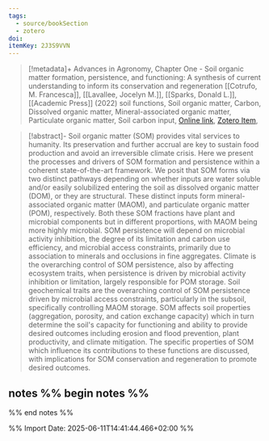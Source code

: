 ```yaml
---
tags:
  - source/bookSection
  - zotero
doi: 
itemKey: 2J3S9VVN
---
```

>[!metadata]+
> Advances in Agronomy, Chapter One - Soil organic matter formation, persistence, and functioning: A synthesis of current understanding to inform its conservation and regeneration
> [[Cotrufo, M. Francesca]], [[Lavallee, Jocelyn M.]], [[Sparks, Donald L.]], 
> [[Academic Press]] (2022)
> soil functions, Soil organic matter, Carbon, Dissolved organic matter, Mineral-associated organic matter, Particulate organic matter, Soil carbon input, 
> [Online link](https://www.sciencedirect.com/science/article/pii/S0065211321001048), [Zotero Item](zotero://select/library/items/2J3S9VVN),

>[!abstract]-
>Soil organic matter (SOM) provides vital services to humanity. Its preservation and further accrual are key to sustain food production and avoid an irreversible climate crisis. Here we present the processes and drivers of SOM formation and persistence within a coherent state-of-the-art framework. We posit that SOM forms via two distinct pathways depending on whether inputs are water soluble and/or easily solubilized entering the soil as dissolved organic matter (DOM), or they are structural. These distinct inputs form mineral-associated organic matter (MAOM), and particulate organic matter (POM), respectively. Both these SOM fractions have plant and microbial components but in different proportions, with MAOM being more highly microbial. SOM persistence will depend on microbial activity inhibition, the degree of its limitation and carbon use efficiency, and microbial access constraints, primarily due to association to minerals and occlusions in fine aggregates. Climate is the overarching control of SOM persistence, also by affecting ecosystem traits, when persistence is driven by microbial activity inhibition or limitation, largely responsible for POM storage. Soil geochemical traits are the overarching control of SOM persistence driven by microbial access constraints, particularly in the subsoil, specifically controlling MAOM storage. SOM affects soil properties (aggregation, porosity, and cation exchange capacity) which in turn determine the soil's capacity for functioning and ability to provide desired outcomes including erosion and flood prevention, plant productivity, and climate mitigation. The specific properties of SOM which influence its contributions to these functions are discussed, with implications for SOM conservation and regeneration to promote desired outcomes.

## notes %% begin notes %%

%% end notes %%

%% Import Date: 2025-06-11T14:41:44.466+02:00 %%
